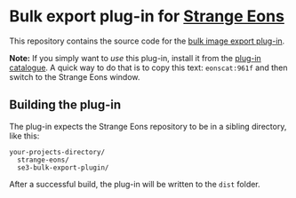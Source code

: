 # Bulk export plug-in for [Strange Eons](https://github.com/CGJennings/strange-eons)

This repository contains the source code for the [bulk image export plug-in](http://se3docs.cgjennings.ca/um-bulk-export.html).

**Note:** If you simply want to *use* this plug-in, install it from the [plug-in catalogue](http://se3docs.cgjennings.ca/um-plugins-catalogue.html). A quick way to do that is to copy this text: `eonscat:961f` and then switch to the Strange Eons window.

## Building the plug-in

The plug-in expects the Strange Eons repository to be in a sibling directory, like this:

```
your-projects-directory/
  strange-eons/
  se3-bulk-export-plugin/
```

After a successful build, the plug-in will be written to the `dist` folder.